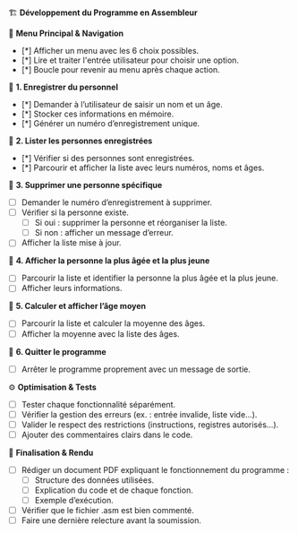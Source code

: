 🏗 **Développement du Programme en Assembleur**

🔹 **Menu Principal & Navigation**
   - [*] Afficher un menu avec les 6 choix possibles.
   - [*] Lire et traiter l'entrée utilisateur pour choisir une option.
   - [*] Boucle pour revenir au menu après chaque action.

🔹 **1. Enregistrer du personnel**
   - [*] Demander à l’utilisateur de saisir un nom et un âge.
   - [*] Stocker ces informations en mémoire.
   - [*] Générer un numéro d’enregistrement unique.

🔹 **2. Lister les personnes enregistrées**
   - [*] Vérifier si des personnes sont enregistrées.
   - [*] Parcourir et afficher la liste avec leurs numéros, noms et âges.

🔹 **3. Supprimer une personne spécifique**
   - [ ] Demander le numéro d’enregistrement à supprimer.
   - [ ] Vérifier si la personne existe.
      - [ ] Si oui : supprimer la personne et réorganiser la liste.
      - [ ] Si non : afficher un message d’erreur.
   - [ ] Afficher la liste mise à jour.

🔹 **4. Afficher la personne la plus âgée et la plus jeune**
   - [ ] Parcourir la liste et identifier la personne la plus âgée et la plus jeune.
   - [ ] Afficher leurs informations.

🔹 **5. Calculer et afficher l’âge moyen**
   - [ ] Parcourir la liste et calculer la moyenne des âges.
   - [ ] Afficher la moyenne avec la liste des âges.

🔹 **6. Quitter le programme**
   - [ ] Arrêter le programme proprement avec un message de sortie.

⚙ **Optimisation & Tests**
   - [ ] Tester chaque fonctionnalité séparément.
   - [ ] Vérifier la gestion des erreurs (ex. : entrée invalide, liste vide…).
   - [ ] Valider le respect des restrictions (instructions, registres autorisés…).
   - [ ] Ajouter des commentaires clairs dans le code.

📑 **Finalisation & Rendu**
   - [ ] Rédiger un document PDF expliquant le fonctionnement du programme :
      - [ ] Structure des données utilisées.
      - [ ] Explication du code et de chaque fonction.
      - [ ] Exemple d’exécution.
   - [ ] Vérifier que le fichier .asm est bien commenté.
   - [ ] Faire une dernière relecture avant la soumission.
